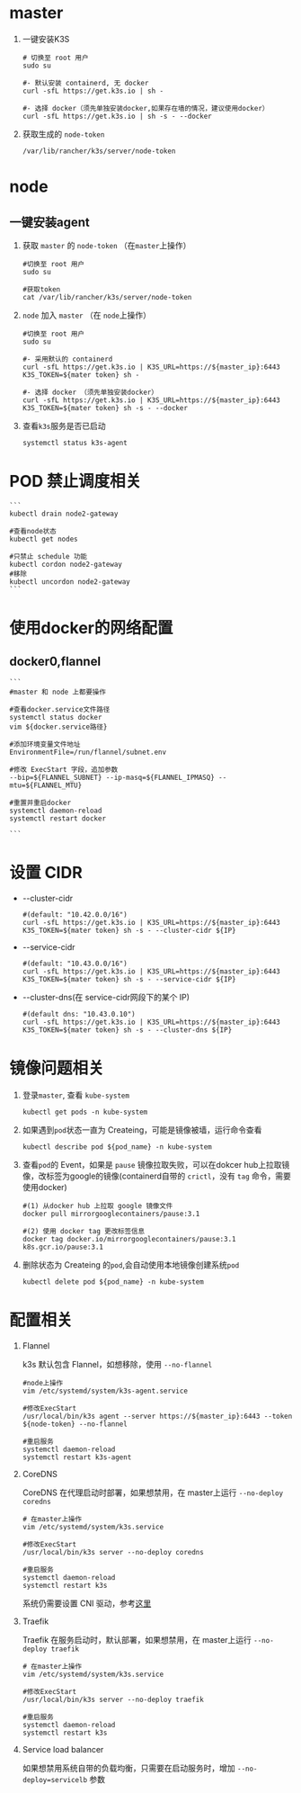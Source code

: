 # master

1. 一键安装K3S

    ```
    # 切换至 root 用户
    sudo su

    #- 默认安装 containerd, 无 docker
    curl -sfL https://get.k3s.io | sh -

    #- 选择 docker（须先单独安装docker,如果存在墙的情况，建议使用docker）
    curl -sfL https://get.k3s.io | sh -s - --docker
    ```

2. 获取生成的 `node-token`

    ```
    /var/lib/rancher/k3s/server/node-token
    ```


# node

## 一键安装agent

1. 获取 `master` 的 `node-token` （在`master`上操作）

    ```
    #切换至 root 用户
    sudo su 

    #获取token
    cat /var/lib/rancher/k3s/server/node-token
    ```

2.  `node` 加入 `master` （在 `node`上操作）

    ```
    #切换至 root 用户
    sudo su

    #- 采用默认的 containerd
    curl -sfL https://get.k3s.io | K3S_URL=https://${master_ip}:6443 K3S_TOKEN=${mater token} sh -

    #- 选择 docker （须先单独安装docker）
    curl -sfL https://get.k3s.io | K3S_URL=https://${master_ip}:6443 K3S_TOKEN=${mater token} sh -s - --docker
    ```

3. 查看`k3s`服务是否已启动

    ```
    systemctl status k3s-agent
    ```


# POD 禁止调度相关

    ```
    kubectl drain node2-gateway

    #查看node状态
    kubectl get nodes

    #只禁止 schedule 功能
    kubectl cordon node2-gateway
    #移除
    kubectl uncordon node2-gateway
    ```

# 使用docker的网络配置

## docker0,flannel

    ```
    #master 和 node 上都要操作

    #查看docker.service文件路径
    systemctl status docker
    vim ${docker.service路径}

    #添加环境变量文件地址
    EnvironmentFile=/run/flannel/subnet.env

    #修改 ExecStart 字段，追加参数
    --bip=${FLANNEL_SUBNET} --ip-masq=${FLANNEL_IPMASQ} --mtu=${FLANNEL_MTU}

    #重置并重启docker
    systemctl daemon-reload
    systemctl restart docker

    ```


# 设置 CIDR

* --cluster-cidr

    ```
    #(default: "10.42.0.0/16")
    curl -sfL https://get.k3s.io | K3S_URL=https://${master_ip}:6443 K3S_TOKEN=${mater token} sh -s - --cluster-cidr ${IP}
    
    ```

* --service-cidr

    ```
    #(default: "10.43.0.0/16")
    curl -sfL https://get.k3s.io | K3S_URL=https://${master_ip}:6443 K3S_TOKEN=${mater token} sh -s - --service-cidr ${IP}
    ```

* --cluster-dns(在 service-cidr网段下的某个 IP)

    ```
    #(default dns: "10.43.0.10")
    curl -sfL https://get.k3s.io | K3S_URL=https://${master_ip}:6443 K3S_TOKEN=${mater token} sh -s - --cluster-dns ${IP}

    ```



# 镜像问题相关

1. 登录`master`, 查看 `kube-system`
    ```
    kubectl get pods -n kube-system
    ```

2. 如果遇到`pod`状态一直为 Createing，可能是镜像被墙，运行命令查看

    ```
    kubectl describe pod ${pod_name} -n kube-system
    ```

3. 查看`pod`的 Event，如果是 `pause` 镜像拉取失败，可以在dokcer hub上拉取镜像，改标签为google的镜像(containerd自带的 `crictl`，没有 `tag` 命令，需要使用docker)

    ```
    #(1) 从docker hub 上拉取 google 镜像文件
    docker pull mirrorgooglecontainers/pause:3.1
    
    #(2) 使用 docker tag 更改标签信息 
    docker tag docker.io/mirrorgooglecontainers/pause:3.1  k8s.gcr.io/pause:3.1
    ```

4. 删除状态为 Createing 的`pod`,会自动使用本地镜像创建系统`pod`

    ```
    kubectl delete pod ${pod_name} -n kube-system
    ```

# 配置相关

1. Flannel

    k3s 默认包含 Flannel，如想移除，使用 `--no-flannel`

    ```
    #node上操作
    vim /etc/systemd/system/k3s-agent.service

    #修改ExecStart
    /usr/local/bin/k3s agent --server https://${master_ip}:6443 --token ${node-token} --no-flannel

    #重启服务
    systemctl daemon-reload
    systemctl restart k3s-agent
    ```

2. CoreDNS

    CoreDNS 在代理启动时部署，如果想禁用，在 master上运行 `--no-deploy coredns`

    ```
    # 在master上操作
    vim /etc/systemd/system/k3s.service
    
    #修改ExecStart
    /usr/local/bin/k3s server --no-deploy coredns

    #重启服务
    systemctl daemon-reload
    systemctl restart k3s
    ```

    系统仍需要设置 CNI 驱动，参考[这里](https://kubernetes.io/docs/setup/independent/create-cluster-kubeadm/#pod-network)

3. Traefik

    Traefik 在服务启动时，默认部署，如果想禁用，在 master上运行 `--no-deploy traefik`

    ```
    # 在master上操作
    vim /etc/systemd/system/k3s.service
    
    #修改ExecStart
    /usr/local/bin/k3s server --no-deploy traefik

    #重启服务
    systemctl daemon-reload
    systemctl restart k3s

    ```

4. Service load balancer

    如果想禁用系统自带的负载均衡，只需要在启动服务时，增加 `--no-deploy=servicelb` 参数

